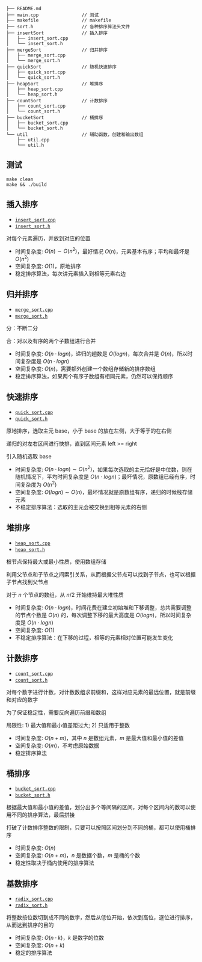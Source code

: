 ```
├── README.md
├── main.cpp                // 测试
├── makefile                // makefile
├── sort.h                  // 各种排序算法头文件
├── insertSort              // 插入排序
│   ├── insert_sort.cpp
│   └── insert_sort.h
├── mergeSort               // 归并排序
│   ├── merge_sort.cpp
│   └── merge_sort.h
├── quickSort               // 随机快速排序
│   ├── quick_sort.cpp
│   └── quick_sort.h
├── heapSort                // 堆排序
│   ├── heap_sort.cpp
│   └── heap_sort.h
├── countSort               // 计数排序
│   ├── count_sort.cpp
│   └── count_sort.h
├── bucketSort              // 桶排序
│   ├── bucket_sort.cpp
│   └── bucket_sort.h
└── util                    // 辅助函数，创建和输出数组
    ├── util.cpp
    └── util.h
```

## 测试

```shell
make clean
make && ./build
```

## 插入排序

- [`insert_sort.cpp`](./insertSort/insert_sort.cpp)
- [`insert_sort.h`](./insertSort/insert_sort.h)

对每个元素遍历，并放到对应的位置

- 时间复杂度: $O(n)\sim{O(n^2)}$，最好情况 $O(n)$，元素基本有序；平均和最坏是 $O(n^2)$
- 空间复杂度: $O(1)$，原地排序
- 稳定排序算法，每次讲元素插入到相等元素右边


## 归并排序

- [`merge_sort.cpp`](./mergeSort/merge_sort.cpp)
- [`merge_sort.h`](./mergeSort/merge_sort.h)

分：不断二分

合：对以及有序的两个子数组进行合并

- 时间复杂度: $O(n\cdot{logn})$，递归的趟数是 $O(logn)$，每次合并是 $O(n)$，所以时间复杂度是 $O(n\cdot{logn})$
- 空间复杂度: $O(n)$，需要额外创建一个数组存储新的排序数组
- 稳定排序算法，如果两个有序子数组有相同元素，仍然可以保持顺序

## 快速排序

- [`quick_sort.cpp`](./quickSort/quick_sort.cpp)
- [`quick_sort.h`](./quickSort/quick_sort.h)

原地排序，选取主元 base，小于 base 的放在左侧，大于等于的在右侧

递归的对左右区间进行快排，直到区间元素 left >= right

引入随机选取 base

- 时间复杂度: $O(n\cdot{logn})\sim{O(n^2)}$，如果每次选取的主元恰好是中位数，则在随机情况下，平均时间复杂度是  $O(n\cdot{logn})$；最坏情况，原数组已经有序，时间复杂度为 $O(n^2)$
- 空间复杂度: $O(logn)\sim{O(n)}$，最坏情况就是原数组有序，递归的时候栈存储元素
- 不稳定排序算法：选取的主元会被交换到相等元素的右侧

## 堆排序

- [`heap_sort.cpp`](./heapSort/heap_sort.cpp)
- [`heap_sort.h`](./heapSort/heap_sort.h)

根节点保持最大或最小性质，使用数组存储

利用父节点和子节点之间索引关系，从而根据父节点可以找到子节点，也可以根据子节点找到父节点

对于 $n$ 个节点的数组，从 $n/2$ 开始维持最大堆性质

- 时间复杂度: $O(n\cdot{logn})$，时间花费在建立初始堆和下移调整，总共需要调整的节点个数是 $O(n)$ 的，每次调整下移的最大高度是 $O(logn)$，所以时间复杂度是 $O(n\cdot{logn})$
- 空间复杂度: $O(1)$
- 不稳定排序算法：在下移的过程，相等的元素相对位置可能发生变化


## 计数排序

- [`count_sort.cpp`](./countSort/count_sort.cpp)
- [`count_sort.h`](./countSort/count_sort.h)

对每个数字进行计数，对计数数组求前缀和，这样对应元素的最远位置，就是前缀和对应的数字

为了保证稳定性，需要反向遍历前缀和数组

局限性: 1) 最大值和最小值差距过大; 2) 只适用于整数

- 时间复杂度: $O(n+m)$，其中 $n$ 是数组元素，$m$ 是最大值和最小值的差值
- 空间复杂度: $O(m)$，不考虑原始数据
- 稳定排序算法


## 桶排序

- [`bucket_sort.cpp`](./bucketSort/bucket_sort.cpp)
- [`bucket_sort.h`](./bucketSort/bucket_sort.h)

根据最大值和最小值的差值，划分出多个等间隔的区间，对每个区间内的数可以使用不同的排序算法，最后拼接

打破了计数排序整数的限制，只要可以按照区间划分到不同的桶，都可以使用桶排序

- 时间复杂度: $O(n)$
- 空间复杂度: $O(n+m)$，$n$ 是数据个数，$m$ 是桶的个数
- 稳定性取决于桶内使用的排序算法


## 基数排序

- [`radix_sort.cpp`](./radixSort/radix_sort.cpp)
- [`radix_sort.h`](./radixSort/radix_sort.h)

将整数按位数切割成不同的数字，然后从低位开始，依次到高位，逐位进行排序，从而达到排序的目的


- 时间复杂度: $O(n\cdot{k})$，$k$ 是数字的位数
- 空间复杂度: $O(n+k)$
- 稳定的排序算法
